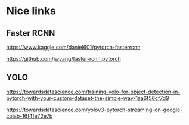 # Nice links

## Faster RCNN
https://www.kaggle.com/daniel601/pytorch-fasterrcnn 

https://github.com/jwyang/faster-rcnn.pytorch 

## YOLO
https://towardsdatascience.com/training-yolo-for-object-detection-in-pytorch-with-your-custom-dataset-the-simple-way-1aa6f56cf7d9 

https://towardsdatascience.com/yolov3-pytorch-streaming-on-google-colab-16f4fe72e7b 